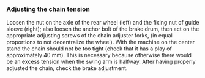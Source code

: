 ### Adjusting the chain tension

Loosen the nut on the axle of the rear wheel (left) and the fixing nut of guide sleeve (right); also
loosen the anchor bolt of the brake drum, then act on the appropriate adjusting screws of the chain 
adjuster forks, (in equal proportions to not decentralize the wheel). With the machine on the center 
stand the chain should not be too tight (check that it has a play of approximately 40 mm). This is 
necessary because otherwise there would be an excess tension when the swing arm is halfway. After 
having properly adjusted the chain, check the brake adjustment.